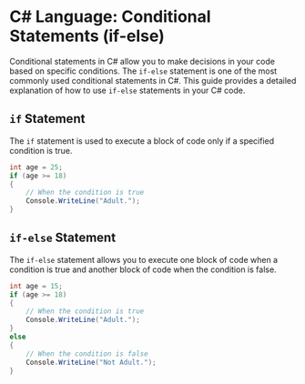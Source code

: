 # C# Language: Conditional Statements (if-else)

Conditional statements in C# allow you to make decisions in your code based on specific conditions. The `if-else` statement is one of the most commonly used conditional statements in C#. This guide provides a detailed explanation of how to use `if-else` statements in your C# code.

## `if` Statement

The `if` statement is used to execute a block of code only if a specified condition is true.

```csharp
int age = 25;
if (age >= 18)
{
    // When the condition is true
    Console.WriteLine("Adult.");
}
```

## `if-else` Statement

The `if-else` statement allows you to execute one block of code when a condition is true and another block of code when the condition is false.

```csharp
int age = 15;
if (age >= 18)
{
    // When the condition is true
    Console.WriteLine("Adult.");
}
else
{
    // When the condition is false
    Console.WriteLine("Not Adult.");
}

```
